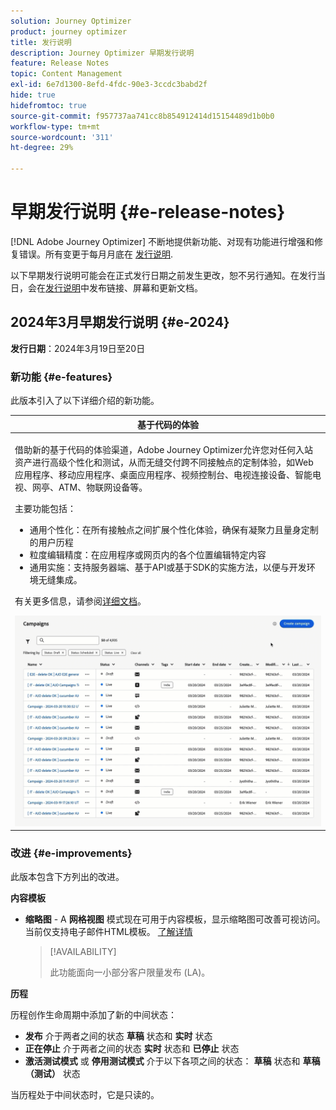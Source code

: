 ```yaml
---
solution: Journey Optimizer
product: journey optimizer
title: 发行说明
description: Journey Optimizer 早期发行说明
feature: Release Notes
topic: Content Management
exl-id: 6e7d1300-8efd-4fdc-90e3-3ccdc3babd2f
hide: true
hidefromtoc: true
source-git-commit: f957737aa741cc8b854912414d15154489d1b0b0
workflow-type: tm+mt
source-wordcount: '311'
ht-degree: 29%

---
```


# 早期发行说明 {#e-release-notes}

[!DNL Adobe Journey Optimizer] 不断地提供新功能、对现有功能进行增强和修复错误。所有变更于每月月底在 [发行说明](release-notes.md).

以下早期发行说明可能会在正式发行日期之前发生更改，恕不另行通知。在发行当日，会在[发行说明](release-notes.md)中发布链接、屏幕和更新文档。

## 2024年3月早期发行说明 {#e-2024}

**发行日期**：2024年3月19日至20日

### 新功能 {#e-features}

此版本引入了以下详细介绍的新功能。

<table>
<thead>
<tr>
<th><strong>基于代码的体验</strong><br/></th>
</tr>
</thead>
<tbody>
<tr>
<td>
<p>借助新的基于代码的体验渠道，Adobe Journey Optimizer允许您对任何入站资产进行高级个性化和测试，从而无缝交付跨不同接触点的定制体验，如Web应用程序、移动应用程序、桌面应用程序、视频控制台、电视连接设备、智能电视、网亭、ATM、物联网设备等。</p>
<P>主要功能包括：</p>
<ul><li> 通用个性化：在所有接触点之间扩展个性化体验，确保有凝聚力且量身定制的用户历程</li>
<li>粒度编辑精度：在应用程序或网页内的各个位置编辑特定内容</li>
<li>通用实施：支持服务器端、基于API或基于SDK的实施方法，以便与开发环境无缝集成。</li></ul></p>
<p>有关更多信息，请参阅<a href="../code-based/get-started-code-based.md">详细文档</a>。</p>
<img src="assets/do-not-localize/code-based.gif">
</tr>
</tbody>
</table>

### 改进 {#e-improvements}

此版本包含下方列出的改进。

**内容模板**

* **缩略图** - A **网格视图** 模式现在可用于内容模板，显示缩略图可改善可视访问。 当前仅支持电子邮件HTML模板。 [了解详情](../content-management/content-templates.md#template-thumbnails)

  >[!AVAILABILITY]
  >
  >此功能面向一小部分客户限量发布 (LA)。

**历程**

历程创作生命周期中添加了新的中间状态：

* **发布** 介于两者之间的状态 **草稿** 状态和 **实时** 状态
* **正在停止** 介于两者之间的状态 **实时** 状态和 **已停止** 状态
* **激活测试模式** 或 **停用测试模式** 介于以下各项之间的状态： **草稿** 状态和 **草稿（测试）** 状态

当历程处于中间状态时，它是只读的。